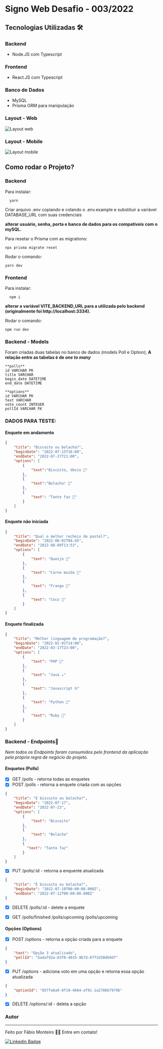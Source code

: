 # Signo Web Desafio - 003/2022

## Tecnologias Utilizadas 🛠

### Backend
- Node.JS com Typescript

### Frontend
- React.JS com Typescript

### Banco de Dados
- MySQL
- Prisma ORM para manipulação

### Layout - Web
![Layout web]('layout-web.png')

### Layout - Mobile
![Layout mobile]('layout-mobile.png')

## Como rodar o Projeto?

### Backend

Para instalar:
```
  yarn 
```

Criar arquivo .env copiando e colando o .env.example e substituir a variável DATABASE_URL com suas credenciais

**alterar usuário, senha, porta e banco de dados para os compatíveis com o mySQL.**

Para resetar o Prisma com as migrations: 
```
npx prisma migrate reset
```

Rodar o comando: 
```
yarn dev
```

### Frontend

Para instalar:
```
  npm i
```

**alterar a variável VITE_BACKEND_URL para a utilizada pelo backend (originalmente foi http://localhost:3334).**

Rodar o comando: 
```
npm run dev
```
### Backend - Models

Foram criadas duas tabelas no banco de dados (models Poll e Option);
**A relação entre as tabelas é de *one to many***
```
**polls**
id VARCHAR PK
title VARCHAR
begin_date DATETIME
end_date DATETIME
```

```
**options**
id VARCHAR PK
text VARCHAR
vote_count INTEGER
pollId VARCHAR FK
```

### DADOS PARA TESTE:

#### Enquete em andamento
```json
{
    "title": "Biscoito ou bolacha?", 
    "beginDate": "2022-07-15T16:00", 
    "endDate": "2022-07-27T21:00", 
    "options": [
        {
            "text":"Biscoito, óbvio 🍪"
        },
        {
            "text":"Bolacha! 🍪"
        },
        {
            "text": "Tanto faz 🤷"
        }
    ]
}
```
#### Enquete não iniciada
```json
{
    "title": "Qual o melhor recheio de pastel?", 
    "beginDate": "2022-08-01T04:45", 
    "endDate": "2022-08-09T13:53", 
    "options": [
        {
            "text": "Queijo 🧀"
        },
        {
            "text": "Carne moída 🥩"
        },
        {
            "text": "Frango 🐔"
        },
        {
            "text": "Coco 🥥"
        }
    ]
}
```

#### Enquete finalizada
```json
{
    "title": "Melhor linguagem de programação?", 
    "beginDate": "2022-01-01T14:00", 
    "endDate": "2022-03-17T23:00", 
    "options": [
        {
            "text": "PHP 🐘"
        },
        {
            "text": "Java ☕"
        },
        {
            "text": "Javascript 🤓"
        },
        {
            "text": "Python 🐍"
        },
        {
            "text": "Ruby 💎"
        }
    ]
}
```

### Backend - Endpoints📝

*Nem todos os Endpoints foram consumidos pelo frontend da aplicação pela própria regra de negócio do projeto.*

#### Enquetes (Polls)
- [X] GET /polls - retorna todas as enquetes
- [X] POST /polls - retorna a enquete criada com as opções
```json
{
    "title": "É biscoito ou bolacha?",   
    "beginDate": "2022-07-17",
    "endDate": "2022-07-23",
    "options": [
        {
            "text": "Biscoito"
        },
        {
            "text": "Bolacha"
        },
        {
          "text": "Tanto faz"
        }
    ]
}
```
- [X] PUT /polls/:id - retorna a enquente atualizada
```json
{
    "title": "É biscoito ou bolacha?",
    "beginDate": "2022-07-10T00:00:00.000Z",
    "endDate": "2022-07-12T00:00:00.000Z"
}
```
- [X] DELETE /polls/:id - delete a enquete

- [X] GET /polls/finished /polls/upcoming /polls/upcoming

#### Opções (Options)

- [X] POST /options - retorna a opção criada para a enquete
```json
{
    "text": "Opção 3 atualizado",
    "pollId": "badaf92a-83f0-4015-9b7d-67f2d38db9df"
}
```
- [X] PUT /options - adiciona voto em uma opção e retorna essa opção atualizada
```json
{
    "optionId": "857fa6a9-8f19-4664-af91-1a2786b7979b"
}
```
- [X] DELETE /options/:id - deleta a opção

### Autor
---
Feito por Fábio Monteiro 👋🏽 Entre em contato!

 [![Linkedin Badge](https://img.shields.io/badge/-fabiomrm-blue?style=flat-square&logo=Linkedin&logoColor=white&link=https://www.linkedin.com/in/fabiomrm/)](https://www.linkedin.com/in/fabiomrm/) 
